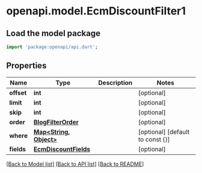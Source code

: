 # openapi.model.EcmDiscountFilter1

## Load the model package
```dart
import 'package:openapi/api.dart';
```

## Properties
Name | Type | Description | Notes
------------ | ------------- | ------------- | -------------
**offset** | **int** |  | [optional] 
**limit** | **int** |  | [optional] 
**skip** | **int** |  | [optional] 
**order** | [**BlogFilterOrder**](BlogFilterOrder.md) |  | [optional] 
**where** | [**Map<String, Object>**](Object.md) |  | [optional] [default to const {}]
**fields** | [**EcmDiscountFields**](EcmDiscountFields.md) |  | [optional] 

[[Back to Model list]](../README.md#documentation-for-models) [[Back to API list]](../README.md#documentation-for-api-endpoints) [[Back to README]](../README.md)


